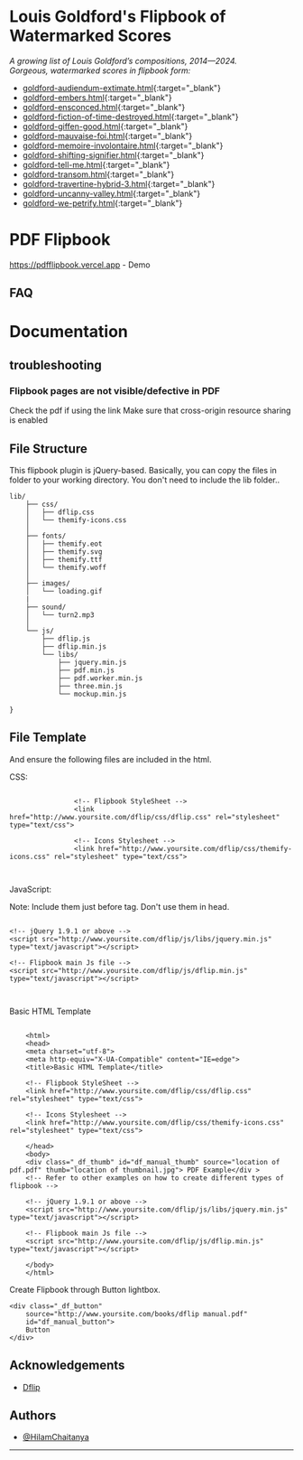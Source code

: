 # Louis Goldford's Flipbook of Watermarked Scores   

_A growing list of Louis Goldford’s compositions, 2014—2024._     
_Gorgeous, watermarked scores in flipbook form:_       
    
* [goldford-audiendum-extimate.html](https://github.com/einbahnstrasse/flipbook-watermarked-scores/goldford-audiendum-extimate.html){:target="_blank"}     
* [goldford-embers.html](https://github.com/einbahnstrasse/flipbook-watermarked-scores/goldford-embers.html){:target="_blank"}     
* [goldford-ensconced.html](https://github.com/einbahnstrasse/flipbook-watermarked-scores/goldford-ensconced.html){:target="_blank"}     
* [goldford-fiction-of-time-destroyed.html](https://github.com/einbahnstrasse/flipbook-watermarked-scores/goldford-fiction-of-time-destroyed.html){:target="_blank"}     
* [goldford-giffen-good.html](https://github.com/einbahnstrasse/flipbook-watermarked-scores/goldford-giffen-good.html){:target="_blank"}     
* [goldford-mauvaise-foi.html](https://github.com/einbahnstrasse/flipbook-watermarked-scores/goldford-mauvaise-foi.html){:target="_blank"}     
* [goldford-memoire-involontaire.html](https://github.com/einbahnstrasse/flipbook-watermarked-scores/goldford-memoire-involontaire.html){:target="_blank"}     
* [goldford-shifting-signifier.html](https://github.com/einbahnstrasse/flipbook-watermarked-scores/goldford-shifting-signifier.html){:target="_blank"}     
* [goldford-tell-me.html](https://github.com/einbahnstrasse/flipbook-watermarked-scores/goldford-tell-me.html){:target="_blank"}     
* [goldford-transom.html](https://github.com/einbahnstrasse/flipbook-watermarked-scores/goldford-transom.html){:target="_blank"}     
* [goldford-travertine-hybrid-3.html](https://github.com/einbahnstrasse/flipbook-watermarked-scores/goldford-travertine-hybrid-3.html){:target="_blank"}     
* [goldford-uncanny-valley.html](https://github.com/einbahnstrasse/flipbook-watermarked-scores/goldford-uncanny-valley.html){:target="_blank"}     
* [goldford-we-petrify.html](https://github.com/einbahnstrasse/flipbook-watermarked-scores/goldford-we-petrify.html){:target="_blank"}     
   
# PDF Flipbook

https://pdfflipbook.vercel.app - Demo

## FAQ

# Documentation

## troubleshooting

### Flipbook pages are not visible/defective in PDF
Check the pdf if using the link Make sure that cross-origin resource sharing is enabled 

## File Structure

This flipbook plugin is jQuery-based. Basically, you can copy the files in folder to your working directory. You don't need to include the lib folder..

```
lib/ 
    ├── css/
    │   ├── dflip.css
    │   └── themify-icons.css
    │
    ├── fonts/
    │   ├── themify.eot
    │   ├── themify.svg
    │   ├── themify.ttf
    │   └── themify.woff
    │
    ├── images/
    │   └── loading.gif
    |
    ├── sound/
    │   └── turn2.mp3
    │
    └── js/
        ├── dflip.js
        ├── dflip.min.js
        └── libs/
            ├── jquery.min.js
            ├── pdf.min.js
            ├── pdf.worker.min.js
            ├── three.min.js
            └── mockup.min.js

}
```

## File Template
And ensure the following files are included in the html.

CSS:
```
            
                <!-- Flipbook StyleSheet -->
                <link href="http://www.yoursite.com/dflip/css/dflip.css" rel="stylesheet" type="text/css">

                <!-- Icons Stylesheet -->
                <link href="http://www.yoursite.com/dflip/css/themify-icons.css" rel="stylesheet" type="text/css">
            
        
```
JavaScript:

Note: Include them just before </body> tag. Don't use them in head.

```
            
<!-- jQuery 1.9.1 or above -->
<script src="http://www.yoursite.com/dflip/js/libs/jquery.min.js" type="text/javascript"></script>

<!-- Flipbook main Js file -->
<script src="http://www.yoursite.com/dflip/js/dflip.min.js" type="text/javascript"></script>
            
        
```
Basic HTML Template
```

    <html>
    <head>
    <meta charset="utf-8">
    <meta http-equiv="X-UA-Compatible" content="IE=edge">
    <title>Basic HTML Template</title>

    <!-- Flipbook StyleSheet -->
    <link href="http://www.yoursite.com/dflip/css/dflip.css" rel="stylesheet" type="text/css">

    <!-- Icons Stylesheet -->
    <link href="http://www.yoursite.com/dflip/css/themify-icons.css" rel="stylesheet" type="text/css">

    </head>
    <body>
    <div class="_df_thumb" id="df_manual_thumb" source="location of pdf.pdf" thumb="location of thumbnail.jpg"> PDF Example</div >
    <!-- Refer to other examples on how to create different types of flipbook -->

    <!-- jQuery 1.9.1 or above -->
    <script src="http://www.yoursite.com/dflip/js/libs/jquery.min.js" type="text/javascript"></script>

    <!-- Flipbook main Js file -->
    <script src="http://www.yoursite.com/dflip/js/dflip.min.js" type="text/javascript"></script>

    </body>
    </html>
```
Create Flipbook through Button lightbox.
```
<div class="_df_button"
    source="http://www.yoursite.com/books/dflip manual.pdf"
    id="df_manual_button">
    Button
</div>
```
## Acknowledgements

 - [Dflip]()


## Authors

- [@HiIamChaitanya](https://www.github.com/HiIamChaitanya)





-----
